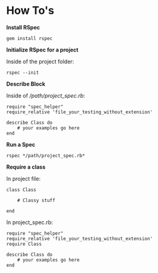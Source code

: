 # How To's

**Install RSpec**

```
gem install rspec
```

**Initialize RSpec for a project**

Inside of the project folder:

```
rspec --init
```

**Describe Block**

Inside of */path/project_spec.rb*:

```
require "spec_helper"
require_relative 'file_your_testing_without_extension'

describe Class do
	# your examples go here
end
```

**Run a Spec**

```
rspec */path/project_spec.rb*
```

**Require a class**

In project file:

```
class Class

	# Classy stuff

end
```


In project_spec.rb:

```
require "spec_helper"
require_relative 'file_your_testing_without_extension'
require Class

describe Class do
	# your examples go here
end
```